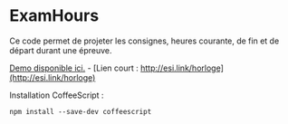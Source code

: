 # ExamHours
Ce code permet de projeter les consignes, heures courante, de fin et de départ durant une épreuve. 

[Demo disponible ici.](http://heb-esi.github.io/ExamHours/) - [Lien court : http://esi.link/horloge](http://esi.link/horloge)


Installation CoffeeScript :

    npm install --save-dev coffeescript
